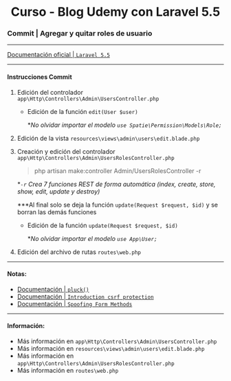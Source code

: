 
<!-- title -->
<h1 align="center">Curso - Blog Udemy con Laravel 5.5</h1>
<!-- end title -->

<!-- commit name -->
### Commit | __Agregar y quitar roles de usuario__
<!-- end commit name -->

- - - - - - - - - - - - - - - - - - - - - - - - - - - - - -

<!-- official documentation -->
[Documentación oficial | `Laravel 5.5` ](https://laravel.com/docs/5.5/)
<!-- end official documentation -->

- - - - - - - - - - - - - - - - - - - - - - - - - - - - - -

<!-- commit instructions -->
#### Instrucciones Commit
1. Edición del controlador `app\Http\Controllers\Admin\UsersController.php`
   - Edición de la función `edit(User $user)`
     
     **No olvidar importar el modelo `use Spatie\Permission\Models\Role;`*
2. Edición de la vista `resources\views\admin\users\edit.blade.php`
3. Creación y edición del controlador `app\Http\Controllers\Admin\UsersRolesController.php`
   > php artisan make:controller Admin/UsersRolesController -r
     
     **`-r` Crea 7 funciones REST de forma automática (index, create, store, show, edit, update y destroy)*

     ***Al final solo se deja la función `update(Request $request, $id)` y se borran las demás funciones
   - Edición de la función `update(Request $request, $id)`
     

     **No olvidar importar el modelo `use App\User;`*
4. Edición del archivo de rutas `routes\web.php`
<!-- end commit instructions -->

- - - - - - - - - - - - - - - - - - - - - - - - - - - - - -

<!-- notes -->
#### Notas:
- [Documentación | `pluck()`](https://laravel.com/docs/5.5/collections#method-pluck)
- [Documentación | `Introduction csrf protection`](https://laravel.com/docs/5.5/csrf#csrf-introduction)
- [Documentación | `Spoofing Form Methods`](https://laravel.com/docs/5.5/controllers#resource-controllers)
<!-- end notes -->

- - - - - - - - - - - - - - - - - - - - - - - - - - - - - -

<!-- information -->
#### Información:
- Más información en `app\Http\Controllers\Admin\UsersController.php`
- Más información en `resources\views\admin\users\edit.blade.php`
- Más información en `app\Http\Controllers\Admin\UsersRolesController.php`
- Más información en `routes\web.php`
<!-- end information -->